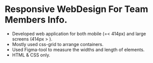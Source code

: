 # Responsive WebDesign For Team Members Info.

* Developed web application for both mobile (=< 414px) and large screens (414px > ).
* Mostly used css-grid to arrange containers. 
* Used Figma-tool to measure the widths and length of elements. 
* HTML & CSS only.
